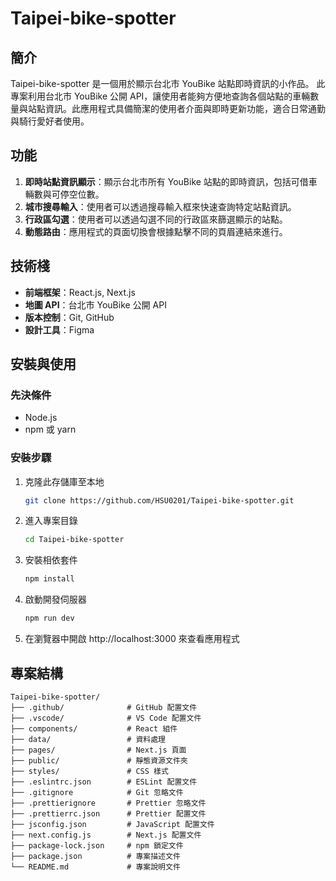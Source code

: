 # Taipei-bike-spotter

## 簡介

Taipei-bike-spotter 是一個用於顯示台北市 YouBike 站點即時資訊的小作品。
此專案利用台北市 YouBike 公開 API，讓使用者能夠方便地查詢各個站點的車輛數量與站點資訊。此應用程式具備簡潔的使用者介面與即時更新功能，適合日常通勤與騎行愛好者使用。

## 功能

1. **即時站點資訊顯示**：顯示台北市所有 YouBike 站點的即時資訊，包括可借車輛數與可停空位數。
2. **城市搜尋輸入**：使用者可以透過搜尋輸入框來快速查詢特定站點資訊。
3. **行政區勾選**：使用者可以透過勾選不同的行政區來篩選顯示的站點。
4. **動態路由**：應用程式的頁面切換會根據點擊不同的頁眉連結來進行。

## 技術棧

- **前端框架**：React.js, Next.js
- **地圖 API**：台北市 YouBike 公開 API
- **版本控制**：Git, GitHub
- **設計工具**：Figma

## 安裝與使用

### 先決條件

- Node.js
- npm 或 yarn

### 安裝步驟

1. 克隆此存儲庫至本地
    ```bash
    git clone https://github.com/HSU0201/Taipei-bike-spotter.git
    ```

2. 進入專案目錄
    ```bash
    cd Taipei-bike-spotter
    ```

3. 安裝相依套件
    ```bash
    npm install
    ```

4. 啟動開發伺服器
    ```bash
    npm run dev
    ```

5. 在瀏覽器中開啟 http://localhost:3000 來查看應用程式

## 專案結構

```plaintext
Taipei-bike-spotter/
├── .github/              # GitHub 配置文件
├── .vscode/              # VS Code 配置文件
├── components/           # React 組件
├── data/                 # 資料處理
├── pages/                # Next.js 頁面
├── public/               # 靜態資源文件夾
├── styles/               # CSS 樣式
├── .eslintrc.json        # ESLint 配置文件
├── .gitignore            # Git 忽略文件
├── .prettierignore       # Prettier 忽略文件
├── .prettierrc.json      # Prettier 配置文件
├── jsconfig.json         # JavaScript 配置文件
├── next.config.js        # Next.js 配置文件
├── package-lock.json     # npm 鎖定文件
├── package.json          # 專案描述文件
└── README.md             # 專案說明文件
